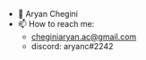 - 👋 Aryan Chegini
- 📫 How to reach me:
  - cheginiaryan.ac@gmail.com
  - discord: aryanc#2242



<!---
aryanchegini/aryanchegini is a ✨ special ✨ repository because its `README.md` (this file) appears on your GitHub profile.
You can click the Preview link to take a look at your changes.
--->

